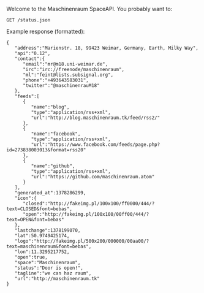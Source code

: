 Welcome to the Maschinenraum SpaceAPI. You probably want to:

    GET /status.json

Example response (formatted):

    {
       "address":"Marienstr. 18, 99423 Weimar, Germany, Earth, Milky Way",
       "api":"0.12",
       "contact":{
          "email":"mr@m18.uni-weimar.de",
          "irc":"irc://freenode/maschinenraum",
          "ml":"feint@lists.subsignal.org",
          "phone":"+493643583031",
          "twitter":"@maschinenrauM18"
       },
       "feeds":[
          {
             "name":"blog",
             "type":"application/rss+xml",
             "url":"http://blog.maschinenraum.tk/feed/rss2/"
          },
          {
             "name":"facebook",
             "type":"application/rss+xml",
             "url":"https://www.facebook.com/feeds/page.php?id=273838003013&format=rss20"
          },
          {
             "name":"github",
             "type":"application/rss+xml",
             "url":"https://github.com/maschinenraum.atom"
          }
       ],
       "generated_at":1378286299,
       "icon":{
          "closed":"http://fakeimg.pl/100x100/ff0000/444/?text=CLOSED&font=bebas",
          "open":"http://fakeimg.pl/100x100/00ff00/444/?text=OPEN&font=bebas"
       },
       "lastchange":1378199070,
       "lat":50.9749425174,
       "logo":"http://fakeimg.pl/500x200/000000/00aa00/?text=maschinenraum&font=bebas",
       "lon":11.3295217752,
       "open":true,
       "space":"Maschinenraum",
       "status":"Door is open!",
       "tagline":"we can haz raum",
       "url":"http://maschinenraum.tk"
    }
